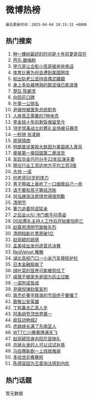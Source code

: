 # 微博热榜

`最后更新时间：2025-04-04 18:15:33 +0800`

## 热门搜索

1. [种一棵树最好的时间是十年前更是现在](https://m.weibo.cn/search?containerid=100103type%3D1%26t%3D10%26q%3D%23%E7%A7%8D%E4%B8%80%E6%A3%B5%E6%A0%91%E6%9C%80%E5%A5%BD%E7%9A%84%E6%97%B6%E9%97%B4%E6%98%AF%E5%8D%81%E5%B9%B4%E5%89%8D%E6%9B%B4%E6%98%AF%E7%8E%B0%E5%9C%A8%23&stream_entry_id=51&isnewpage=1&extparam=seat%3D1%26q%3D%2523%25E7%25A7%258D%25E4%25B8%2580%25E6%25A3%25B5%25E6%25A0%2591%25E6%259C%2580%25E5%25A5%25BD%25E7%259A%2584%25E6%2597%25B6%25E9%2597%25B4%25E6%2598%25AF%25E5%258D%2581%25E5%25B9%25B4%25E5%2589%258D%25E6%259B%25B4%25E6%2598%25AF%25E7%258E%25B0%25E5%259C%25A8%2523%26dgr%3D0%26cate%3D10103%26c_type%3D51%26filter_type%3Drealtimehot%26stream_entry_id%3D51%26pos%3D0%26display_time%3D1743761731%26pre_seqid%3D17437617318750307153278)
1. [芭乐 酸梅粉](https://m.weibo.cn/search?containerid=100103type%3D1%26t%3D10%26q%3D%E8%8A%AD%E4%B9%90+%E9%85%B8%E6%A2%85%E7%B2%89&stream_entry_id=31&isnewpage=1&extparam=seat%3D1%26cate%3D5001%26lcate%3D5001%26flag%3D1%26stream_entry_id%3D31%26band_rank%3D1%26dgr%3D0%26c_type%3D31%26q%3D%25E8%258A%25AD%25E4%25B9%2590%2520%25E9%2585%25B8%25E6%25A2%2585%25E7%25B2%2589%26filter_type%3Drealtimehot%26realpos%3D1%26pos%3D0%26display_time%3D1743761731%26pre_seqid%3D17437617318750307153278)
1. [甲亢哥让合影小孩哥接爸爸电话](https://m.weibo.cn/search?containerid=100103type%3D1%26t%3D10%26q%3D%23%E7%94%B2%E4%BA%A2%E5%93%A5%E8%AE%A9%E5%90%88%E5%BD%B1%E5%B0%8F%E5%AD%A9%E5%93%A5%E6%8E%A5%E7%88%B8%E7%88%B8%E7%94%B5%E8%AF%9D%23&stream_entry_id=31&isnewpage=1&extparam=seat%3D1%26cate%3D5001%26lcate%3D5001%26flag%3D1%26stream_entry_id%3D31%26band_rank%3D2%26dgr%3D0%26c_type%3D31%26q%3D%2523%25E7%2594%25B2%25E4%25BA%25A2%25E5%2593%25A5%25E8%25AE%25A9%25E5%2590%2588%25E5%25BD%25B1%25E5%25B0%258F%25E5%25AD%25A9%25E5%2593%25A5%25E6%258E%25A5%25E7%2588%25B8%25E7%2588%25B8%25E7%2594%25B5%25E8%25AF%259D%2523%26filter_type%3Drealtimehot%26realpos%3D2%26pos%3D1%26display_time%3D1743761731%26pre_seqid%3D17437617318750307153278)
1. [体育比赛为何会遭到美国网攻](https://m.weibo.cn/search?containerid=100103type%3D1%26t%3D10%26q%3D%23%E4%BD%93%E8%82%B2%E6%AF%94%E8%B5%9B%E4%B8%BA%E4%BD%95%E4%BC%9A%E9%81%AD%E5%88%B0%E7%BE%8E%E5%9B%BD%E7%BD%91%E6%94%BB%23&stream_entry_id=31&isnewpage=1&extparam=seat%3D1%26cate%3D5001%26lcate%3D5001%26flag%3D0%26stream_entry_id%3D31%26band_rank%3D3%26dgr%3D0%26c_type%3D31%26q%3D%2523%25E4%25BD%2593%25E8%2582%25B2%25E6%25AF%2594%25E8%25B5%259B%25E4%25B8%25BA%25E4%25BD%2595%25E4%25BC%259A%25E9%2581%25AD%25E5%2588%25B0%25E7%25BE%258E%25E5%259B%25BD%25E7%25BD%2591%25E6%2594%25BB%2523%26filter_type%3Drealtimehot%26realpos%3D3%26pos%3D2%26display_time%3D1743761731%26pre_seqid%3D17437617318750307153278)
1. [和出轨老公坚持丧偶式婚姻](https://m.weibo.cn/search?containerid=100103type%3D1%26t%3D10%26q%3D%E5%92%8C%E5%87%BA%E8%BD%A8%E8%80%81%E5%85%AC%E5%9D%9A%E6%8C%81%E4%B8%A7%E5%81%B6%E5%BC%8F%E5%A9%9A%E5%A7%BB&stream_entry_id=31&isnewpage=1&extparam=seat%3D1%26cate%3D5001%26lcate%3D5001%26flag%3D1%26stream_entry_id%3D31%26band_rank%3D4%26dgr%3D0%26c_type%3D31%26q%3D%25E5%2592%258C%25E5%2587%25BA%25E8%25BD%25A8%25E8%2580%2581%25E5%2585%25AC%25E5%259D%259A%25E6%258C%2581%25E4%25B8%25A7%25E5%2581%25B6%25E5%25BC%258F%25E5%25A9%259A%25E5%25A7%25BB%26filter_type%3Drealtimehot%26realpos%3D4%26pos%3D3%26display_time%3D1743761731%26pre_seqid%3D17437617318750307153278)
1. [身上多处被烤熟的鹅坚强已能进食](https://m.weibo.cn/search?containerid=100103type%3D1%26t%3D10%26q%3D%23%E8%BA%AB%E4%B8%8A%E5%A4%9A%E5%A4%84%E8%A2%AB%E7%83%A4%E7%86%9F%E7%9A%84%E9%B9%85%E5%9D%9A%E5%BC%BA%E5%B7%B2%E8%83%BD%E8%BF%9B%E9%A3%9F%23&stream_entry_id=31&isnewpage=1&extparam=seat%3D1%26cate%3D5001%26lcate%3D5001%26flag%3D0%26stream_entry_id%3D31%26band_rank%3D5%26dgr%3D0%26c_type%3D31%26q%3D%2523%25E8%25BA%25AB%25E4%25B8%258A%25E5%25A4%259A%25E5%25A4%2584%25E8%25A2%25AB%25E7%2583%25A4%25E7%2586%259F%25E7%259A%2584%25E9%25B9%2585%25E5%259D%259A%25E5%25BC%25BA%25E5%25B7%25B2%25E8%2583%25BD%25E8%25BF%259B%25E9%25A3%259F%2523%26filter_type%3Drealtimehot%26realpos%3D5%26pos%3D4%26display_time%3D1743761731%26pre_seqid%3D17437617318750307153278)
1. [楚后 陈都灵](https://m.weibo.cn/search?containerid=100103type%3D1%26t%3D10%26q%3D%E6%A5%9A%E5%90%8E+%E9%99%88%E9%83%BD%E7%81%B5&stream_entry_id=31&isnewpage=1&extparam=seat%3D1%26cate%3D5001%26lcate%3D5001%26flag%3D1%26stream_entry_id%3D31%26band_rank%3D6%26dgr%3D0%26c_type%3D31%26q%3D%25E6%25A5%259A%25E5%2590%258E%2520%25E9%2599%2588%25E9%2583%25BD%25E7%2581%25B5%26filter_type%3Drealtimehot%26realpos%3D6%26pos%3D5%26display_time%3D1743761731%26pre_seqid%3D17437617318750307153278)
1. [向阳花口碑](https://m.weibo.cn/search?containerid=100103type%3D1%26t%3D10%26q%3D%23%E5%90%91%E9%98%B3%E8%8A%B1%E5%8F%A3%E7%A2%91%23&stream_entry_id=31&isnewpage=1&extparam=seat%3D1%26cate%3D5001%26lcate%3D5001%26flag%3D0%26stream_entry_id%3D31%26band_rank%3D7%26dgr%3D0%26c_type%3D31%26q%3D%2523%25E5%2590%2591%25E9%2598%25B3%25E8%258A%25B1%25E5%258F%25A3%25E7%25A2%2591%2523%26filter_type%3Drealtimehot%26realpos%3D7%26pos%3D6%26display_time%3D1743761731%26pre_seqid%3D17437617318750307153278)
1. [叶童一公排名](https://m.weibo.cn/search?containerid=100103type%3D1%26t%3D10%26q%3D%23%E5%8F%B6%E7%AB%A5%E4%B8%80%E5%85%AC%E6%8E%92%E5%90%8D%23&stream_entry_id=31&isnewpage=1&extparam=seat%3D1%26cate%3D5001%26lcate%3D5001%26flag%3D1%26stream_entry_id%3D31%26band_rank%3D8%26dgr%3D0%26c_type%3D31%26q%3D%2523%25E5%258F%25B6%25E7%25AB%25A5%25E4%25B8%2580%25E5%2585%25AC%25E6%258E%2592%25E5%2590%258D%2523%26filter_type%3Drealtimehot%26realpos%3D8%26pos%3D7%26display_time%3D1743761731%26pre_seqid%3D17437617318750307153278)
1. [尹锡悦被罢免总统职务](https://m.weibo.cn/search?containerid=100103type%3D1%26t%3D10%26q%3D%23%E5%B0%B9%E9%94%A1%E6%82%A6%E8%A2%AB%E7%BD%A2%E5%85%8D%E6%80%BB%E7%BB%9F%E8%81%8C%E5%8A%A1%23&stream_entry_id=31&isnewpage=1&extparam=seat%3D1%26cate%3D5001%26lcate%3D5001%26flag%3D0%26stream_entry_id%3D31%26band_rank%3D9%26dgr%3D0%26c_type%3D31%26q%3D%2523%25E5%25B0%25B9%25E9%2594%25A1%25E6%2582%25A6%25E8%25A2%25AB%25E7%25BD%25A2%25E5%2585%258D%25E6%2580%25BB%25E7%25BB%259F%25E8%2581%258C%25E5%258A%25A1%2523%26filter_type%3Drealtimehot%26realpos%3D9%26pos%3D8%26display_time%3D1743761731%26pre_seqid%3D17437617318750307153278)
1. [人体真正需要的7种休息](https://m.weibo.cn/search?containerid=100103type%3D1%26t%3D10%26q%3D%23%E4%BA%BA%E4%BD%93%E7%9C%9F%E6%AD%A3%E9%9C%80%E8%A6%81%E7%9A%847%E7%A7%8D%E4%BC%91%E6%81%AF%23&stream_entry_id=31&isnewpage=1&extparam=seat%3D1%26cate%3D5001%26lcate%3D5001%26flag%3D0%26stream_entry_id%3D31%26band_rank%3D10%26dgr%3D0%26c_type%3D31%26q%3D%2523%25E4%25BA%25BA%25E4%25BD%2593%25E7%259C%259F%25E6%25AD%25A3%25E9%259C%2580%25E8%25A6%2581%25E7%259A%25847%25E7%25A7%258D%25E4%25BC%2591%25E6%2581%25AF%2523%26filter_type%3Drealtimehot%26realpos%3D10%26pos%3D9%26display_time%3D1743761731%26pre_seqid%3D17437617318750307153278)
1. [李金铭十年前剩饭保留至今](https://m.weibo.cn/search?containerid=100103type%3D1%26t%3D10%26q%3D%23%E6%9D%8E%E9%87%91%E9%93%AD%E5%8D%81%E5%B9%B4%E5%89%8D%E5%89%A9%E9%A5%AD%E4%BF%9D%E7%95%99%E8%87%B3%E4%BB%8A%23&stream_entry_id=31&isnewpage=1&extparam=seat%3D1%26cate%3D5001%26lcate%3D5001%26flag%3D2%26stream_entry_id%3D31%26band_rank%3D11%26dgr%3D0%26c_type%3D31%26q%3D%2523%25E6%259D%258E%25E9%2587%2591%25E9%2593%25AD%25E5%258D%2581%25E5%25B9%25B4%25E5%2589%258D%25E5%2589%25A9%25E9%25A5%25AD%25E4%25BF%259D%25E7%2595%2599%25E8%2587%25B3%25E4%25BB%258A%2523%26filter_type%3Drealtimehot%26realpos%3D11%26pos%3D10%26display_time%3D1743761731%26pre_seqid%3D17437617318750307153278)
1. [18岁禁毒战士的葬礼全场被马赛克](https://m.weibo.cn/search?containerid=100103type%3D1%26t%3D10%26q%3D%2318%E5%B2%81%E7%A6%81%E6%AF%92%E6%88%98%E5%A3%AB%E7%9A%84%E8%91%AC%E7%A4%BC%E5%85%A8%E5%9C%BA%E8%A2%AB%E9%A9%AC%E8%B5%9B%E5%85%8B%23&stream_entry_id=31&isnewpage=1&extparam=seat%3D1%26cate%3D5001%26lcate%3D5001%26flag%3D0%26stream_entry_id%3D31%26band_rank%3D12%26dgr%3D0%26c_type%3D31%26q%3D%252318%25E5%25B2%2581%25E7%25A6%2581%25E6%25AF%2592%25E6%2588%2598%25E5%25A3%25AB%25E7%259A%2584%25E8%2591%25AC%25E7%25A4%25BC%25E5%2585%25A8%25E5%259C%25BA%25E8%25A2%25AB%25E9%25A9%25AC%25E8%25B5%259B%25E5%2585%258B%2523%26filter_type%3Drealtimehot%26realpos%3D12%26pos%3D11%26display_time%3D1743761731%26pre_seqid%3D17437617318750307153278)
1. [一秒钟 张凌赫](https://m.weibo.cn/search?containerid=100103type%3D1%26t%3D10%26q%3D%E4%B8%80%E7%A7%92%E9%92%9F+%E5%BC%A0%E5%87%8C%E8%B5%AB&stream_entry_id=31&isnewpage=1&extparam=seat%3D1%26cate%3D5001%26lcate%3D5001%26flag%3D0%26stream_entry_id%3D31%26band_rank%3D13%26dgr%3D0%26c_type%3D31%26q%3D%25E4%25B8%2580%25E7%25A7%2592%25E9%2592%259F%2520%25E5%25BC%25A0%25E5%2587%258C%25E8%25B5%25AB%26filter_type%3Drealtimehot%26realpos%3D13%26pos%3D12%26display_time%3D1743761731%26pre_seqid%3D17437617318750307153278)
1. [房琪情商](https://m.weibo.cn/search?containerid=100103type%3D1%26t%3D10%26q%3D%E6%88%BF%E7%90%AA%E6%83%85%E5%95%86&stream_entry_id=31&isnewpage=1&extparam=seat%3D1%26cate%3D5001%26lcate%3D5001%26flag%3D0%26stream_entry_id%3D31%26band_rank%3D14%26dgr%3D0%26c_type%3D31%26q%3D%25E6%2588%25BF%25E7%2590%25AA%25E6%2583%2585%25E5%2595%2586%26filter_type%3Drealtimehot%26realpos%3D14%26pos%3D13%26display_time%3D1743761731%26pre_seqid%3D17437617318750307153278)
1. [特朗普说美股大跌因为美国病入膏肓](https://m.weibo.cn/search?containerid=100103type%3D1%26t%3D10%26q%3D%23%E7%89%B9%E6%9C%97%E6%99%AE%E8%AF%B4%E7%BE%8E%E8%82%A1%E5%A4%A7%E8%B7%8C%E5%9B%A0%E4%B8%BA%E7%BE%8E%E5%9B%BD%E7%97%85%E5%85%A5%E8%86%8F%E8%82%93%23&stream_entry_id=31&isnewpage=1&extparam=seat%3D1%26cate%3D5001%26lcate%3D5001%26flag%3D1%26stream_entry_id%3D31%26band_rank%3D15%26dgr%3D0%26c_type%3D31%26q%3D%2523%25E7%2589%25B9%25E6%259C%2597%25E6%2599%25AE%25E8%25AF%25B4%25E7%25BE%258E%25E8%2582%25A1%25E5%25A4%25A7%25E8%25B7%258C%25E5%259B%25A0%25E4%25B8%25BA%25E7%25BE%258E%25E5%259B%25BD%25E7%2597%2585%25E5%2585%25A5%25E8%2586%258F%25E8%2582%2593%2523%26filter_type%3Drealtimehot%26realpos%3D15%26pos%3D14%26display_time%3D1743761731%26pre_seqid%3D17437617318750307153278)
1. [章昊第一章回国第二章进货](https://m.weibo.cn/search?containerid=100103type%3D1%26t%3D10%26q%3D%E7%AB%A0%E6%98%8A%E7%AC%AC%E4%B8%80%E7%AB%A0%E5%9B%9E%E5%9B%BD%E7%AC%AC%E4%BA%8C%E7%AB%A0%E8%BF%9B%E8%B4%A7&stream_entry_id=31&isnewpage=1&extparam=seat%3D1%26cate%3D5001%26lcate%3D5001%26flag%3D1%26stream_entry_id%3D31%26band_rank%3D16%26dgr%3D0%26c_type%3D31%26q%3D%25E7%25AB%25A0%25E6%2598%258A%25E7%25AC%25AC%25E4%25B8%2580%25E7%25AB%25A0%25E5%259B%259E%25E5%259B%25BD%25E7%25AC%25AC%25E4%25BA%258C%25E7%25AB%25A0%25E8%25BF%259B%25E8%25B4%25A7%26filter_type%3Drealtimehot%26realpos%3D16%26pos%3D15%26display_time%3D1743761731%26pre_seqid%3D17437617318750307153278)
1. [吴启华金巧巧分手22年后演夫妻](https://m.weibo.cn/search?containerid=100103type%3D1%26t%3D10%26q%3D%E5%90%B4%E5%90%AF%E5%8D%8E%E9%87%91%E5%B7%A7%E5%B7%A7%E5%88%86%E6%89%8B22%E5%B9%B4%E5%90%8E%E6%BC%94%E5%A4%AB%E5%A6%BB&stream_entry_id=31&isnewpage=1&extparam=seat%3D1%26cate%3D5001%26lcate%3D5001%26flag%3D2%26stream_entry_id%3D31%26band_rank%3D17%26dgr%3D0%26c_type%3D31%26q%3D%25E5%2590%25B4%25E5%2590%25AF%25E5%258D%258E%25E9%2587%2591%25E5%25B7%25A7%25E5%25B7%25A7%25E5%2588%2586%25E6%2589%258B22%25E5%25B9%25B4%25E5%2590%258E%25E6%25BC%2594%25E5%25A4%25AB%25E5%25A6%25BB%26filter_type%3Drealtimehot%26realpos%3D17%26pos%3D16%26display_time%3D1743761731%26pre_seqid%3D17437617318750307153278)
1. [殡仪行业工资达地方平均工资3倍](https://m.weibo.cn/search?containerid=100103type%3D1%26t%3D10%26q%3D%23%E6%AE%A1%E4%BB%AA%E8%A1%8C%E4%B8%9A%E5%B7%A5%E8%B5%84%E8%BE%BE%E5%9C%B0%E6%96%B9%E5%B9%B3%E5%9D%87%E5%B7%A5%E8%B5%843%E5%80%8D%23&stream_entry_id=31&isnewpage=1&extparam=seat%3D1%26cate%3D5001%26lcate%3D5001%26flag%3D1%26stream_entry_id%3D31%26band_rank%3D18%26dgr%3D0%26c_type%3D31%26q%3D%2523%25E6%25AE%25A1%25E4%25BB%25AA%25E8%25A1%258C%25E4%25B8%259A%25E5%25B7%25A5%25E8%25B5%2584%25E8%25BE%25BE%25E5%259C%25B0%25E6%2596%25B9%25E5%25B9%25B3%25E5%259D%2587%25E5%25B7%25A5%25E8%25B5%25843%25E5%2580%258D%2523%26filter_type%3Drealtimehot%26realpos%3D18%26pos%3D17%26display_time%3D1743761731%26pre_seqid%3D17437617318750307153278)
1. [大帅 一诺](https://m.weibo.cn/search?containerid=100103type%3D1%26t%3D10%26q%3D%E5%A4%A7%E5%B8%85+%E4%B8%80%E8%AF%BA&stream_entry_id=31&isnewpage=1&extparam=seat%3D1%26cate%3D5001%26lcate%3D5001%26flag%3D1%26stream_entry_id%3D31%26band_rank%3D19%26dgr%3D0%26c_type%3D31%26q%3D%25E5%25A4%25A7%25E5%25B8%2585%2520%25E4%25B8%2580%25E8%25AF%25BA%26filter_type%3Drealtimehot%26realpos%3D19%26pos%3D18%26display_time%3D1743761731%26pre_seqid%3D17437617318750307153278)
1. [何老师50岁的体力](https://m.weibo.cn/search?containerid=100103type%3D1%26t%3D10%26q%3D%E4%BD%95%E8%80%81%E5%B8%8850%E5%B2%81%E7%9A%84%E4%BD%93%E5%8A%9B&stream_entry_id=31&isnewpage=1&extparam=seat%3D1%26cate%3D5001%26lcate%3D5001%26flag%3D1%26stream_entry_id%3D31%26band_rank%3D20%26dgr%3D0%26c_type%3D31%26q%3D%25E4%25BD%2595%25E8%2580%2581%25E5%25B8%258850%25E5%25B2%2581%25E7%259A%2584%25E4%25BD%2593%25E5%258A%259B%26filter_type%3Drealtimehot%26realpos%3D20%26pos%3D19%26display_time%3D1743761731%26pre_seqid%3D17437617318750307153278)
1. [男子祭祖上香呛了一口烟救自己一命](https://m.weibo.cn/search?containerid=100103type%3D1%26t%3D10%26q%3D%23%E7%94%B7%E5%AD%90%E7%A5%AD%E7%A5%96%E4%B8%8A%E9%A6%99%E5%91%9B%E4%BA%86%E4%B8%80%E5%8F%A3%E7%83%9F%E6%95%91%E8%87%AA%E5%B7%B1%E4%B8%80%E5%91%BD%23&stream_entry_id=31&isnewpage=1&extparam=seat%3D1%26cate%3D5001%26lcate%3D5001%26flag%3D0%26stream_entry_id%3D31%26band_rank%3D21%26dgr%3D0%26c_type%3D31%26q%3D%2523%25E7%2594%25B7%25E5%25AD%2590%25E7%25A5%25AD%25E7%25A5%2596%25E4%25B8%258A%25E9%25A6%2599%25E5%2591%259B%25E4%25BA%2586%25E4%25B8%2580%25E5%258F%25A3%25E7%2583%259F%25E6%2595%2591%25E8%2587%25AA%25E5%25B7%25B1%25E4%25B8%2580%25E5%2591%25BD%2523%26filter_type%3Drealtimehot%26realpos%3D21%26pos%3D20%26display_time%3D1743761731%26pre_seqid%3D17437617318750307153278)
1. [请不要和孩子算经济账](https://m.weibo.cn/search?containerid=100103type%3D1%26t%3D10%26q%3D%23%E8%AF%B7%E4%B8%8D%E8%A6%81%E5%92%8C%E5%AD%A9%E5%AD%90%E7%AE%97%E7%BB%8F%E6%B5%8E%E8%B4%A6%23&stream_entry_id=31&isnewpage=1&extparam=seat%3D1%26cate%3D5001%26lcate%3D5001%26flag%3D1%26stream_entry_id%3D31%26band_rank%3D22%26dgr%3D0%26c_type%3D31%26q%3D%2523%25E8%25AF%25B7%25E4%25B8%258D%25E8%25A6%2581%25E5%2592%258C%25E5%25AD%25A9%25E5%25AD%2590%25E7%25AE%2597%25E7%25BB%258F%25E6%25B5%258E%25E8%25B4%25A6%2523%26filter_type%3Drealtimehot%26realpos%3D22%26pos%3D21%26display_time%3D1743761731%26pre_seqid%3D17437617318750307153278)
1. [何泓姗淘汰房琪觉得很抱歉](https://m.weibo.cn/search?containerid=100103type%3D1%26t%3D10%26q%3D%23%E4%BD%95%E6%B3%93%E5%A7%97%E6%B7%98%E6%B1%B0%E6%88%BF%E7%90%AA%E8%A7%89%E5%BE%97%E5%BE%88%E6%8A%B1%E6%AD%89%23&stream_entry_id=31&isnewpage=1&extparam=seat%3D1%26cate%3D5001%26lcate%3D5001%26flag%3D0%26stream_entry_id%3D31%26band_rank%3D23%26dgr%3D0%26c_type%3D31%26q%3D%2523%25E4%25BD%2595%25E6%25B3%2593%25E5%25A7%2597%25E6%25B7%2598%25E6%25B1%25B0%25E6%2588%25BF%25E7%2590%25AA%25E8%25A7%2589%25E5%25BE%2597%25E5%25BE%2588%25E6%258A%25B1%25E6%25AD%2589%2523%26filter_type%3Drealtimehot%26realpos%3D23%26pos%3D22%26display_time%3D1743761731%26pre_seqid%3D17437617318750307153278)
1. [清明节](https://m.weibo.cn/search?containerid=100103type%3D1%26t%3D10%26q%3D%E6%B8%85%E6%98%8E%E8%8A%82&stream_entry_id=31&isnewpage=1&extparam=seat%3D1%26cate%3D5001%26lcate%3D5001%26flag%3D0%26stream_entry_id%3D31%26band_rank%3D24%26dgr%3D0%26c_type%3D31%26q%3D%25E6%25B8%2585%25E6%2598%258E%25E8%258A%2582%26filter_type%3Drealtimehot%26realpos%3D24%26pos%3D23%26display_time%3D1743761731%26pre_seqid%3D17437617318750307153278)
1. [董力追着阿诺猛亲](https://m.weibo.cn/search?containerid=100103type%3D1%26t%3D10%26q%3D%E8%91%A3%E5%8A%9B%E8%BF%BD%E7%9D%80%E9%98%BF%E8%AF%BA%E7%8C%9B%E4%BA%B2&stream_entry_id=31&isnewpage=1&extparam=seat%3D1%26cate%3D5001%26lcate%3D5001%26flag%3D1%26stream_entry_id%3D31%26band_rank%3D25%26dgr%3D0%26c_type%3D31%26q%3D%25E8%2591%25A3%25E5%258A%259B%25E8%25BF%25BD%25E7%259D%2580%25E9%2598%25BF%25E8%25AF%25BA%25E7%258C%259B%25E4%25BA%25B2%26filter_type%3Drealtimehot%26realpos%3D25%26pos%3D24%26display_time%3D1743761731%26pre_seqid%3D17437617318750307153278)
1. [之后会火IU 冷门歌手孙燕姿](https://m.weibo.cn/search?containerid=100103type%3D1%26t%3D10%26q%3D%E4%B9%8B%E5%90%8E%E4%BC%9A%E7%81%ABIU+%E5%86%B7%E9%97%A8%E6%AD%8C%E6%89%8B%E5%AD%99%E7%87%95%E5%A7%BF&stream_entry_id=31&isnewpage=1&extparam=seat%3D1%26cate%3D5001%26lcate%3D5001%26flag%3D1%26stream_entry_id%3D31%26band_rank%3D26%26dgr%3D0%26c_type%3D31%26q%3D%25E4%25B9%258B%25E5%2590%258E%25E4%25BC%259A%25E7%2581%25ABIU%2520%25E5%2586%25B7%25E9%2597%25A8%25E6%25AD%258C%25E6%2589%258B%25E5%25AD%2599%25E7%2587%2595%25E5%25A7%25BF%26filter_type%3Drealtimehot%26realpos%3D26%26pos%3D25%26display_time%3D1743761731%26pre_seqid%3D17437617318750307153278)
1. [00后葬礼主持人工作后开始害怕死亡](https://m.weibo.cn/search?containerid=100103type%3D1%26t%3D10%26q%3D%2300%E5%90%8E%E8%91%AC%E7%A4%BC%E4%B8%BB%E6%8C%81%E4%BA%BA%E5%B7%A5%E4%BD%9C%E5%90%8E%E5%BC%80%E5%A7%8B%E5%AE%B3%E6%80%95%E6%AD%BB%E4%BA%A1%23&stream_entry_id=31&isnewpage=1&extparam=seat%3D1%26cate%3D5001%26lcate%3D5001%26flag%3D0%26stream_entry_id%3D31%26band_rank%3D27%26dgr%3D0%26c_type%3D31%26q%3D%252300%25E5%2590%258E%25E8%2591%25AC%25E7%25A4%25BC%25E4%25B8%25BB%25E6%258C%2581%25E4%25BA%25BA%25E5%25B7%25A5%25E4%25BD%259C%25E5%2590%258E%25E5%25BC%2580%25E5%25A7%258B%25E5%25AE%25B3%25E6%2580%2595%25E6%25AD%25BB%25E4%25BA%25A1%2523%26filter_type%3Drealtimehot%26realpos%3D27%26pos%3D26%26display_time%3D1743761731%26pre_seqid%3D17437617318750307153278)
1. [赵露思清明节致敬先烈](https://m.weibo.cn/search?containerid=100103type%3D1%26t%3D10%26q%3D%23%E8%B5%B5%E9%9C%B2%E6%80%9D%E6%B8%85%E6%98%8E%E8%8A%82%E8%87%B4%E6%95%AC%E5%85%88%E7%83%88%23&stream_entry_id=31&isnewpage=1&extparam=seat%3D1%26cate%3D5001%26lcate%3D5001%26flag%3D1%26stream_entry_id%3D31%26band_rank%3D28%26dgr%3D0%26c_type%3D31%26q%3D%2523%25E8%25B5%25B5%25E9%259C%25B2%25E6%2580%259D%25E6%25B8%2585%25E6%2598%258E%25E8%258A%2582%25E8%2587%25B4%25E6%2595%25AC%25E5%2585%2588%25E7%2583%2588%2523%26filter_type%3Drealtimehot%26realpos%3D28%26pos%3D27%26display_time%3D1743761731%26pre_seqid%3D17437617318750307153278)
1. [清明档新片票房破1亿](https://m.weibo.cn/search?containerid=100103type%3D1%26t%3D10%26q%3D%23%E6%B8%85%E6%98%8E%E6%A1%A3%E6%96%B0%E7%89%87%E7%A5%A8%E6%88%BF%E7%A0%B41%E4%BA%BF%23&stream_entry_id=31&isnewpage=1&extparam=seat%3D1%26cate%3D5001%26lcate%3D5001%26flag%3D1%26stream_entry_id%3D31%26band_rank%3D29%26dgr%3D0%26c_type%3D31%26q%3D%2523%25E6%25B8%2585%25E6%2598%258E%25E6%25A1%25A3%25E6%2596%25B0%25E7%2589%2587%25E7%25A5%25A8%25E6%2588%25BF%25E7%25A0%25B41%25E4%25BA%25BF%2523%26filter_type%3Drealtimehot%26realpos%3D29%26pos%3D28%26display_time%3D1743761731%26pre_seqid%3D17437617318750307153278)
1. [赵丽颖的姐感](https://m.weibo.cn/search?containerid=100103type%3D1%26t%3D10%26q%3D%E8%B5%B5%E4%B8%BD%E9%A2%96%E7%9A%84%E5%A7%90%E6%84%9F&stream_entry_id=31&isnewpage=1&extparam=seat%3D1%26cate%3D5001%26lcate%3D5001%26flag%3D1%26stream_entry_id%3D31%26band_rank%3D30%26dgr%3D0%26c_type%3D31%26q%3D%25E8%25B5%25B5%25E4%25B8%25BD%25E9%25A2%2596%25E7%259A%2584%25E5%25A7%2590%25E6%2584%259F%26filter_type%3Drealtimehot%26realpos%3D30%26pos%3D29%26display_time%3D1743761731%26pre_seqid%3D17437617318750307153278)
1. [孟美岐出发创造营总决赛](https://m.weibo.cn/search?containerid=100103type%3D1%26t%3D10%26q%3D%23%E5%AD%9F%E7%BE%8E%E5%B2%90%E5%87%BA%E5%8F%91%E5%88%9B%E9%80%A0%E8%90%A5%E6%80%BB%E5%86%B3%E8%B5%9B%23&stream_entry_id=31&isnewpage=1&extparam=seat%3D1%26cate%3D5001%26lcate%3D5001%26flag%3D1%26stream_entry_id%3D31%26band_rank%3D31%26dgr%3D0%26c_type%3D31%26q%3D%2523%25E5%25AD%259F%25E7%25BE%258E%25E5%25B2%2590%25E5%2587%25BA%25E5%258F%2591%25E5%2588%259B%25E9%2580%25A0%25E8%2590%25A5%25E6%2580%25BB%25E5%2586%25B3%25E8%25B5%259B%2523%26filter_type%3Drealtimehot%26realpos%3D31%26pos%3D30%26display_time%3D1743761731%26pre_seqid%3D17437617318750307153278)
1. [RedVelvet 解散](https://m.weibo.cn/search?containerid=100103type%3D1%26t%3D10%26q%3DRedVelvet+%E8%A7%A3%E6%95%A3&stream_entry_id=31&isnewpage=1&extparam=seat%3D1%26cate%3D5001%26lcate%3D5001%26flag%3D0%26stream_entry_id%3D31%26band_rank%3D32%26dgr%3D0%26c_type%3D31%26q%3DRedVelvet%2520%25E8%25A7%25A3%25E6%2595%25A3%26filter_type%3Drealtimehot%26realpos%3D32%26pos%3D31%26display_time%3D1743761731%26pre_seqid%3D17437617318750307153278)
1. [湖北高校门口一小米汽车撞损护栏](https://m.weibo.cn/search?containerid=100103type%3D1%26t%3D10%26q%3D%23%E6%B9%96%E5%8C%97%E9%AB%98%E6%A0%A1%E9%97%A8%E5%8F%A3%E4%B8%80%E5%B0%8F%E7%B1%B3%E6%B1%BD%E8%BD%A6%E6%92%9E%E6%8D%9F%E6%8A%A4%E6%A0%8F%23&stream_entry_id=31&isnewpage=1&extparam=seat%3D1%26cate%3D5001%26lcate%3D5001%26flag%3D1%26stream_entry_id%3D31%26band_rank%3D33%26dgr%3D0%26c_type%3D31%26q%3D%2523%25E6%25B9%2596%25E5%258C%2597%25E9%25AB%2598%25E6%25A0%25A1%25E9%2597%25A8%25E5%258F%25A3%25E4%25B8%2580%25E5%25B0%258F%25E7%25B1%25B3%25E6%25B1%25BD%25E8%25BD%25A6%25E6%2592%259E%25E6%258D%259F%25E6%258A%25A4%25E6%25A0%258F%2523%26filter_type%3Drealtimehot%26realpos%3D33%26pos%3D32%26display_time%3D1743761731%26pre_seqid%3D17437617318750307153278)
1. [日本金融股崩了](https://m.weibo.cn/search?containerid=100103type%3D1%26t%3D10%26q%3D%23%E6%97%A5%E6%9C%AC%E9%87%91%E8%9E%8D%E8%82%A1%E5%B4%A9%E4%BA%86%23&stream_entry_id=31&isnewpage=1&extparam=seat%3D1%26cate%3D5001%26lcate%3D5001%26flag%3D0%26stream_entry_id%3D31%26band_rank%3D34%26dgr%3D0%26c_type%3D31%26q%3D%2523%25E6%2597%25A5%25E6%259C%25AC%25E9%2587%2591%25E8%259E%258D%25E8%2582%25A1%25E5%25B4%25A9%25E4%25BA%2586%2523%26filter_type%3Drealtimehot%26realpos%3D34%26pos%3D33%26display_time%3D1743761731%26pre_seqid%3D17437617318750307153278)
1. [绿叶菜的营养可能被低估了](https://m.weibo.cn/search?containerid=100103type%3D1%26t%3D10%26q%3D%23%E7%BB%BF%E5%8F%B6%E8%8F%9C%E7%9A%84%E8%90%A5%E5%85%BB%E5%8F%AF%E8%83%BD%E8%A2%AB%E4%BD%8E%E4%BC%B0%E4%BA%86%23&stream_entry_id=31&isnewpage=1&extparam=seat%3D1%26cate%3D5001%26lcate%3D5001%26flag%3D1%26stream_entry_id%3D31%26band_rank%3D35%26dgr%3D0%26c_type%3D31%26q%3D%2523%25E7%25BB%25BF%25E5%258F%25B6%25E8%258F%259C%25E7%259A%2584%25E8%2590%25A5%25E5%2585%25BB%25E5%258F%25AF%25E8%2583%25BD%25E8%25A2%25AB%25E4%25BD%258E%25E4%25BC%25B0%25E4%25BA%2586%2523%26filter_type%3Drealtimehot%26realpos%3D35%26pos%3D34%26display_time%3D1743761731%26pre_seqid%3D17437617318750307153278)
1. [戚薇不做家务是因为灰尘过敏](https://m.weibo.cn/search?containerid=100103type%3D1%26t%3D10%26q%3D%E6%88%9A%E8%96%87%E4%B8%8D%E5%81%9A%E5%AE%B6%E5%8A%A1%E6%98%AF%E5%9B%A0%E4%B8%BA%E7%81%B0%E5%B0%98%E8%BF%87%E6%95%8F&stream_entry_id=31&isnewpage=1&extparam=seat%3D1%26cate%3D5001%26lcate%3D5001%26flag%3D1%26stream_entry_id%3D31%26band_rank%3D36%26dgr%3D0%26c_type%3D31%26q%3D%25E6%2588%259A%25E8%2596%2587%25E4%25B8%258D%25E5%2581%259A%25E5%25AE%25B6%25E5%258A%25A1%25E6%2598%25AF%25E5%259B%25A0%25E4%25B8%25BA%25E7%2581%25B0%25E5%25B0%2598%25E8%25BF%2587%25E6%2595%258F%26filter_type%3Drealtimehot%26realpos%3D36%26pos%3D35%26display_time%3D1743761731%26pre_seqid%3D17437617318750307153278)
1. [一诺所诺皆成](https://m.weibo.cn/search?containerid=100103type%3D1%26t%3D10%26q%3D%E4%B8%80%E8%AF%BA%E6%89%80%E8%AF%BA%E7%9A%86%E6%88%90&stream_entry_id=31&isnewpage=1&extparam=seat%3D1%26cate%3D5001%26lcate%3D5001%26flag%3D1%26stream_entry_id%3D31%26band_rank%3D37%26dgr%3D0%26c_type%3D31%26q%3D%25E4%25B8%2580%25E8%25AF%25BA%25E6%2589%2580%25E8%25AF%25BA%25E7%259A%2586%25E6%2588%2590%26filter_type%3Drealtimehot%26realpos%3D37%26pos%3D36%26display_time%3D1743761731%26pre_seqid%3D17437617318750307153278)
1. [尹锡悦弹劾案宣判](https://m.weibo.cn/search?containerid=100103type%3D1%26t%3D10%26q%3D%23%E5%B0%B9%E9%94%A1%E6%82%A6%E5%BC%B9%E5%8A%BE%E6%A1%88%E5%AE%A3%E5%88%A4%23&stream_entry_id=31&isnewpage=1&extparam=seat%3D1%26cate%3D5001%26lcate%3D5001%26flag%3D0%26stream_entry_id%3D31%26band_rank%3D38%26dgr%3D0%26c_type%3D31%26q%3D%2523%25E5%25B0%25B9%25E9%2594%25A1%25E6%2582%25A6%25E5%25BC%25B9%25E5%258A%25BE%25E6%25A1%2588%25E5%25AE%25A3%25E5%2588%25A4%2523%26filter_type%3Drealtimehot%26realpos%3D38%26pos%3D37%26display_time%3D1743761731%26pre_seqid%3D17437617318750307153278)
1. [周杰伦董宇辉录的节目终于要播了](https://m.weibo.cn/search?containerid=100103type%3D1%26t%3D10%26q%3D%E5%91%A8%E6%9D%B0%E4%BC%A6%E8%91%A3%E5%AE%87%E8%BE%89%E5%BD%95%E7%9A%84%E8%8A%82%E7%9B%AE%E7%BB%88%E4%BA%8E%E8%A6%81%E6%92%AD%E4%BA%86&stream_entry_id=31&isnewpage=1&extparam=seat%3D1%26cate%3D5001%26lcate%3D5001%26flag%3D1%26stream_entry_id%3D31%26band_rank%3D39%26dgr%3D0%26c_type%3D31%26q%3D%25E5%2591%25A8%25E6%259D%25B0%25E4%25BC%25A6%25E8%2591%25A3%25E5%25AE%2587%25E8%25BE%2589%25E5%25BD%2595%25E7%259A%2584%25E8%258A%2582%25E7%259B%25AE%25E7%25BB%2588%25E4%25BA%258E%25E8%25A6%2581%25E6%2592%25AD%25E4%25BA%2586%26filter_type%3Drealtimehot%26realpos%3D39%26pos%3D38%26display_time%3D1743761731%26pre_seqid%3D17437617318750307153278)
1. [致敬公安英雄](https://m.weibo.cn/search?containerid=100103type%3D1%26t%3D10%26q%3D%23%E8%87%B4%E6%95%AC%E5%85%AC%E5%AE%89%E8%8B%B1%E9%9B%84%23&stream_entry_id=31&isnewpage=1&extparam=seat%3D1%26cate%3D5001%26lcate%3D5001%26flag%3D1%26stream_entry_id%3D31%26band_rank%3D40%26dgr%3D0%26c_type%3D31%26q%3D%2523%25E8%2587%25B4%25E6%2595%25AC%25E5%2585%25AC%25E5%25AE%2589%25E8%258B%25B1%25E9%259B%2584%2523%26filter_type%3Drealtimehot%26realpos%3D40%26pos%3D39%26display_time%3D1743761731%26pre_seqid%3D17437617318750307153278)
1. [丁程鑫太乙真人步](https://m.weibo.cn/search?containerid=100103type%3D1%26t%3D10%26q%3D%E4%B8%81%E7%A8%8B%E9%91%AB%E5%A4%AA%E4%B9%99%E7%9C%9F%E4%BA%BA%E6%AD%A5&stream_entry_id=31&isnewpage=1&extparam=seat%3D1%26cate%3D5001%26lcate%3D5001%26flag%3D1%26stream_entry_id%3D31%26band_rank%3D41%26dgr%3D0%26c_type%3D31%26q%3D%25E4%25B8%2581%25E7%25A8%258B%25E9%2591%25AB%25E5%25A4%25AA%25E4%25B9%2599%25E7%259C%259F%25E4%25BA%25BA%25E6%25AD%25A5%26filter_type%3Drealtimehot%26realpos%3D41%26pos%3D40%26display_time%3D1743761731%26pre_seqid%3D17437617318750307153278)
1. [阿条姐登顶世界第一](https://m.weibo.cn/search?containerid=100103type%3D1%26t%3D10%26q%3D%23%E9%98%BF%E6%9D%A1%E5%A7%90%E7%99%BB%E9%A1%B6%E4%B8%96%E7%95%8C%E7%AC%AC%E4%B8%80%23&stream_entry_id=31&isnewpage=1&extparam=seat%3D1%26cate%3D5001%26lcate%3D5001%26flag%3D1%26stream_entry_id%3D31%26band_rank%3D42%26dgr%3D0%26c_type%3D31%26q%3D%2523%25E9%2598%25BF%25E6%259D%25A1%25E5%25A7%2590%25E7%2599%25BB%25E9%25A1%25B6%25E4%25B8%2596%25E7%2595%258C%25E7%25AC%25AC%25E4%25B8%2580%2523%26filter_type%3Drealtimehot%26realpos%3D42%26pos%3D41%26display_time%3D1743761731%26pre_seqid%3D17437617318750307153278)
1. [疯狂动物城2](https://m.weibo.cn/search?containerid=100103type%3D1%26t%3D10%26q%3D%23%E7%96%AF%E7%8B%82%E5%8A%A8%E7%89%A9%E5%9F%8E2%23&stream_entry_id=31&isnewpage=1&extparam=seat%3D1%26cate%3D5001%26lcate%3D5001%26flag%3D0%26stream_entry_id%3D31%26band_rank%3D43%26dgr%3D0%26c_type%3D31%26q%3D%2523%25E7%2596%25AF%25E7%258B%2582%25E5%258A%25A8%25E7%2589%25A9%25E5%259F%258E2%2523%26filter_type%3Drealtimehot%26realpos%3D43%26pos%3D42%26display_time%3D1743761731%26pre_seqid%3D17437617318750307153278)
1. [虎跳峡长满了东南亚人](https://m.weibo.cn/search?containerid=100103type%3D1%26t%3D10%26q%3D%23%E8%99%8E%E8%B7%B3%E5%B3%A1%E9%95%BF%E6%BB%A1%E4%BA%86%E4%B8%9C%E5%8D%97%E4%BA%9A%E4%BA%BA%23&stream_entry_id=31&isnewpage=1&extparam=seat%3D1%26cate%3D5001%26lcate%3D5001%26flag%3D1%26stream_entry_id%3D31%26band_rank%3D44%26dgr%3D0%26c_type%3D31%26q%3D%2523%25E8%2599%258E%25E8%25B7%25B3%25E5%25B3%25A1%25E9%2595%25BF%25E6%25BB%25A1%25E4%25BA%2586%25E4%25B8%259C%25E5%258D%2597%25E4%25BA%259A%25E4%25BA%25BA%2523%26filter_type%3Drealtimehot%26realpos%3D44%26pos%3D43%26display_time%3D1743761731%26pre_seqid%3D17437617318750307153278)
1. [WTT仁川赛黄牌满天飞](https://m.weibo.cn/search?containerid=100103type%3D1%26t%3D10%26q%3D%23WTT%E4%BB%81%E5%B7%9D%E8%B5%9B%E9%BB%84%E7%89%8C%E6%BB%A1%E5%A4%A9%E9%A3%9E%23&stream_entry_id=31&isnewpage=1&extparam=seat%3D1%26cate%3D5001%26lcate%3D5001%26flag%3D1%26stream_entry_id%3D31%26band_rank%3D45%26dgr%3D0%26c_type%3D31%26q%3D%2523WTT%25E4%25BB%2581%25E5%25B7%259D%25E8%25B5%259B%25E9%25BB%2584%25E7%2589%258C%25E6%25BB%25A1%25E5%25A4%25A9%25E9%25A3%259E%2523%26filter_type%3Drealtimehot%26realpos%3D45%26pos%3D44%26display_time%3D1743761731%26pre_seqid%3D17437617318750307153278)
1. [赵丽颖现身向阳花首映礼](https://m.weibo.cn/search?containerid=100103type%3D1%26t%3D10%26q%3D%23%E8%B5%B5%E4%B8%BD%E9%A2%96%E7%8E%B0%E8%BA%AB%E5%90%91%E9%98%B3%E8%8A%B1%E9%A6%96%E6%98%A0%E7%A4%BC%23&stream_entry_id=31&isnewpage=1&extparam=seat%3D1%26cate%3D5001%26lcate%3D5001%26flag%3D1%26stream_entry_id%3D31%26band_rank%3D46%26dgr%3D0%26c_type%3D31%26q%3D%2523%25E8%25B5%25B5%25E4%25B8%25BD%25E9%25A2%2596%25E7%258E%25B0%25E8%25BA%25AB%25E5%2590%2591%25E9%2598%25B3%25E8%258A%25B1%25E9%25A6%2596%25E6%2598%25A0%25E7%25A4%25BC%2523%26filter_type%3Drealtimehot%26realpos%3D46%26pos%3D45%26display_time%3D1743761731%26pre_seqid%3D17437617318750307153278)
1. [总掉头发的人可以试试补铁](https://m.weibo.cn/search?containerid=100103type%3D1%26t%3D10%26q%3D%23%E6%80%BB%E6%8E%89%E5%A4%B4%E5%8F%91%E7%9A%84%E4%BA%BA%E5%8F%AF%E4%BB%A5%E8%AF%95%E8%AF%95%E8%A1%A5%E9%93%81%23&stream_entry_id=31&isnewpage=1&extparam=seat%3D1%26cate%3D5001%26lcate%3D5001%26flag%3D1%26stream_entry_id%3D31%26band_rank%3D47%26dgr%3D0%26c_type%3D31%26q%3D%2523%25E6%2580%25BB%25E6%258E%2589%25E5%25A4%25B4%25E5%258F%2591%25E7%259A%2584%25E4%25BA%25BA%25E5%258F%25AF%25E4%25BB%25A5%25E8%25AF%2595%25E8%25AF%2595%25E8%25A1%25A5%25E9%2593%2581%2523%26filter_type%3Drealtimehot%26realpos%3D47%26pos%3D46%26display_time%3D1743761731%26pre_seqid%3D17437617318750307153278)
1. [马伯骞新剧一上线就难崩](https://m.weibo.cn/search?containerid=100103type%3D1%26t%3D10%26q%3D%E9%A9%AC%E4%BC%AF%E9%AA%9E%E6%96%B0%E5%89%A7%E4%B8%80%E4%B8%8A%E7%BA%BF%E5%B0%B1%E9%9A%BE%E5%B4%A9&stream_entry_id=31&isnewpage=1&extparam=seat%3D1%26cate%3D5001%26lcate%3D5001%26flag%3D1%26stream_entry_id%3D31%26band_rank%3D48%26dgr%3D0%26c_type%3D31%26q%3D%25E9%25A9%25AC%25E4%25BC%25AF%25E9%25AA%259E%25E6%2596%25B0%25E5%2589%25A7%25E4%25B8%2580%25E4%25B8%258A%25E7%25BA%25BF%25E5%25B0%25B1%25E9%259A%25BE%25E5%25B4%25A9%26filter_type%3Drealtimehot%26realpos%3D48%26pos%3D47%26display_time%3D1743761731%26pre_seqid%3D17437617318750307153278)
1. [多哈世乒赛赛程](https://m.weibo.cn/search?containerid=100103type%3D1%26t%3D10%26q%3D%E5%A4%9A%E5%93%88%E4%B8%96%E4%B9%92%E8%B5%9B%E8%B5%9B%E7%A8%8B&stream_entry_id=31&isnewpage=1&extparam=seat%3D1%26cate%3D5001%26lcate%3D5001%26flag%3D1%26stream_entry_id%3D31%26band_rank%3D49%26dgr%3D0%26c_type%3D31%26q%3D%25E5%25A4%259A%25E5%2593%2588%25E4%25B8%2596%25E4%25B9%2592%25E8%25B5%259B%25E8%25B5%259B%25E7%25A8%258B%26filter_type%3Drealtimehot%26realpos%3D49%26pos%3D48%26display_time%3D1743761731%26pre_seqid%3D17437617318750307153278)
1. [陈德容因为王蓉淘汰感到内疚](https://m.weibo.cn/search?containerid=100103type%3D1%26t%3D10%26q%3D%23%E9%99%88%E5%BE%B7%E5%AE%B9%E5%9B%A0%E4%B8%BA%E7%8E%8B%E8%93%89%E6%B7%98%E6%B1%B0%E6%84%9F%E5%88%B0%E5%86%85%E7%96%9A%23&stream_entry_id=31&isnewpage=1&extparam=seat%3D1%26cate%3D5001%26lcate%3D5001%26flag%3D1%26stream_entry_id%3D31%26band_rank%3D50%26dgr%3D0%26c_type%3D31%26q%3D%2523%25E9%2599%2588%25E5%25BE%25B7%25E5%25AE%25B9%25E5%259B%25A0%25E4%25B8%25BA%25E7%258E%258B%25E8%2593%2589%25E6%25B7%2598%25E6%25B1%25B0%25E6%2584%259F%25E5%2588%25B0%25E5%2586%2585%25E7%2596%259A%2523%26filter_type%3Drealtimehot%26realpos%3D50%26pos%3D49%26display_time%3D1743761731%26pre_seqid%3D17437617318750307153278)

## 热门话题

暂无数据
